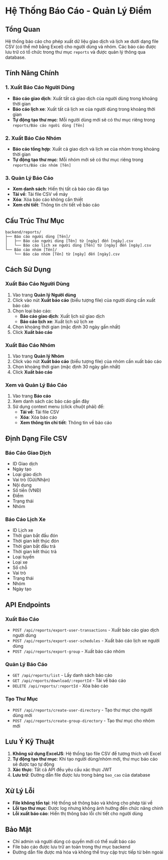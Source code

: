 # Hệ Thống Báo Cáo - Quản Lý Điểm

## Tổng Quan

Hệ thống báo cáo cho phép xuất dữ liệu giao dịch và lịch xe dưới dạng file CSV (có thể mở bằng Excel) cho người dùng và nhóm. Các báo cáo được lưu trữ có tổ chức trong thư mục `reports` và được quản lý thông qua database.

## Tính Năng Chính

### 1. Xuất Báo Cáo Người Dùng
- **Báo cáo giao dịch**: Xuất tất cả giao dịch của người dùng trong khoảng thời gian
- **Báo cáo lịch xe**: Xuất tất cả lịch xe của người dùng trong khoảng thời gian
- **Tự động tạo thư mục**: Mỗi người dùng mới sẽ có thư mục riêng trong `reports/Báo cáo người dùng [Tên]`

### 2. Xuất Báo Cáo Nhóm
- **Báo cáo tổng hợp**: Xuất cả giao dịch và lịch xe của nhóm trong khoảng thời gian
- **Tự động tạo thư mục**: Mỗi nhóm mới sẽ có thư mục riêng trong `reports/Báo cáo nhóm [Tên]`

### 3. Quản Lý Báo Cáo
- **Xem danh sách**: Hiển thị tất cả báo cáo đã tạo
- **Tải về**: Tải file CSV về máy
- **Xóa**: Xóa báo cáo không cần thiết
- **Xem chi tiết**: Thông tin chi tiết về báo cáo

## Cấu Trúc Thư Mục

```
backend/reports/
├── Báo cáo người dùng [Tên]/
│   ├── Báo cáo người dùng [Tên] từ [ngày] đến [ngày].csv
│   └── Báo cáo lịch xe người dùng [Tên] từ [ngày] đến [ngày].csv
└── Báo cáo nhóm [Tên]/
    └── Báo cáo nhóm [Tên] từ [ngày] đến [ngày].csv
```

## Cách Sử Dụng

### Xuất Báo Cáo Người Dùng

1. Vào trang **Quản lý Người dùng**
2. Click vào nút **Xuất báo cáo** (biểu tượng file) của người dùng cần xuất báo cáo
3. Chọn loại báo cáo:
   - **Báo cáo giao dịch**: Xuất lịch sử giao dịch
   - **Báo cáo lịch xe**: Xuất lịch sử lịch xe
4. Chọn khoảng thời gian (mặc định 30 ngày gần nhất)
5. Click **Xuất báo cáo**

### Xuất Báo Cáo Nhóm

1. Vào trang **Quản lý Nhóm**
2. Click vào nút **Xuất báo cáo** (biểu tượng file) của nhóm cần xuất báo cáo
3. Chọn khoảng thời gian (mặc định 30 ngày gần nhất)
4. Click **Xuất báo cáo**

### Xem và Quản Lý Báo Cáo

1. Vào trang **Báo cáo**
2. Xem danh sách các báo cáo gần đây
3. Sử dụng context menu (click chuột phải) để:
   - **Tải về**: Tải file CSV
   - **Xóa**: Xóa báo cáo
   - **Xem thông tin chi tiết**: Thông tin về báo cáo

## Định Dạng File CSV

### Báo Cáo Giao Dịch
- ID Giao dịch
- Ngày tạo
- Loại giao dịch
- Vai trò (Gửi/Nhận)
- Nội dung
- Số tiền (VNĐ)
- Điểm
- Trạng thái
- Nhóm

### Báo Cáo Lịch Xe
- ID Lịch xe
- Thời gian bắt đầu đón
- Thời gian kết thúc đón
- Thời gian bắt đầu trả
- Thời gian kết thúc trả
- Loại tuyến
- Loại xe
- Số chỗ
- Vai trò
- Trạng thái
- Nhóm
- Ngày tạo

## API Endpoints

### Xuất Báo Cáo
- `POST /api/reports/export-user-transactions` - Xuất báo cáo giao dịch người dùng
- `POST /api/reports/export-user-schedules` - Xuất báo cáo lịch xe người dùng
- `POST /api/reports/export-group` - Xuất báo cáo nhóm

### Quản Lý Báo Cáo
- `GET /api/reports/list` - Lấy danh sách báo cáo
- `GET /api/reports/download/:reportId` - Tải về báo cáo
- `DELETE /api/reports/:reportId` - Xóa báo cáo

### Tạo Thư Mục
- `POST /api/reports/create-user-directory` - Tạo thư mục cho người dùng mới
- `POST /api/reports/create-group-directory` - Tạo thư mục cho nhóm mới

## Lưu Ý Kỹ Thuật

1. **Không sử dụng ExcelJS**: Hệ thống tạo file CSV để tương thích với Excel
2. **Tự động tạo thư mục**: Khi tạo người dùng/nhóm mới, thư mục báo cáo sẽ được tạo tự động
3. **Xác thực**: Tất cả API đều yêu cầu xác thực JWT
4. **Lưu trữ**: Đường dẫn file được lưu trong bảng `bao_cao` của database

## Xử Lý Lỗi

- **File không tồn tại**: Hệ thống sẽ thông báo và không cho phép tải về
- **Lỗi tạo thư mục**: Được log nhưng không ảnh hưởng đến chức năng chính
- **Lỗi xuất báo cáo**: Hiển thị thông báo lỗi chi tiết cho người dùng

## Bảo Mật

- Chỉ admin và người dùng có quyền mới có thể xuất báo cáo
- File báo cáo được lưu trữ an toàn trong thư mục backend
- Đường dẫn file được mã hóa và không thể truy cập trực tiếp từ bên ngoài
